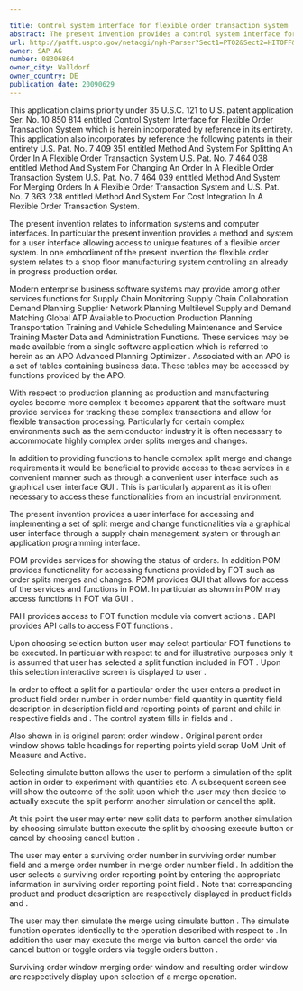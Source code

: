 ```yaml
---

title: Control system interface for flexible order transaction system
abstract: The present invention provides a control system interface for accessing a plurality of functions relating to a flexible order transaction system.
url: http://patft.uspto.gov/netacgi/nph-Parser?Sect1=PTO2&Sect2=HITOFF&p=1&u=%2Fnetahtml%2FPTO%2Fsearch-adv.htm&r=1&f=G&l=50&d=PALL&S1=08306864&OS=08306864&RS=08306864
owner: SAP AG
number: 08306864
owner_city: Walldorf
owner_country: DE
publication_date: 20090629
---
```

This application claims priority under 35 U.S.C. 121 to U.S. patent application Ser. No. 10 850 814 entitled Control System Interface for Flexible Order Transaction System which is herein incorporated by reference in its entirety. This application also incorporates by reference the following patents in their entirety U.S. Pat. No. 7 409 351 entitled Method And System For Splitting An Order In A Flexible Order Transaction System U.S. Pat. No. 7 464 038 entitled Method And System For Changing An Order In A Flexible Order Transaction System U.S. Pat. No. 7 464 039 entitled Method And System For Merging Orders In A Flexible Order Transaction System and U.S. Pat. No. 7 363 238 entitled Method And System For Cost Integration In A Flexible Order Transaction System.

The present invention relates to information systems and computer interfaces. In particular the present invention provides a method and system for a user interface allowing access to unique features of a flexible order system. In one embodiment of the present invention the flexible order system relates to a shop floor manufacturing system controlling an already in progress production order.

Modern enterprise business software systems may provide among other services functions for Supply Chain Monitoring Supply Chain Collaboration Demand Planning Supplier Network Planning Multilevel Supply and Demand Matching Global ATP Available to Production Production Planning Transportation Training and Vehicle Scheduling Maintenance and Service Training Master Data and Administration Functions. These services may be made available from a single software application which is referred to herein as an APO Advanced Planning Optimizer . Associated with an APO is a set of tables containing business data. These tables may be accessed by functions provided by the APO.

With respect to production planning as production and manufacturing cycles become more complex it becomes apparent that the software must provide services for tracking these complex transactions and allow for flexible transaction processing. Particularly for certain complex environments such as the semiconductor industry it is often necessary to accommodate highly complex order splits merges and changes.

In addition to providing functions to handle complex split merge and change requirements it would be beneficial to provide access to these services in a convenient manner such as through a convenient user interface such as graphical user interface GUI . This is particularly apparent as it is often necessary to access these functionalities from an industrial environment.

The present invention provides a user interface for accessing and implementing a set of split merge and change functionalities via a graphical user interface through a supply chain management system or through an application programming interface.

POM provides services for showing the status of orders. In addition POM provides functionality for accessing functions provided by FOT such as order splits merges and changes. POM provides GUI that allows for access of the services and functions in POM. In particular as shown in POM may access functions in FOT via GUI .

PAH provides access to FOT function module via convert actions . BAPI provides API calls to access FOT functions .

Upon choosing selection button user may select particular FOT functions to be executed. In particular with respect to and for illustrative purposes only it is assumed that user has selected a split function included in FOT . Upon this selection interactive screen is displayed to user .

In order to effect a split for a particular order the user enters a product in product field order number in order number field quantity in quantity field description in description field and reporting points of parent and child in respective fields and . The control system fills in fields and .

Also shown in is original parent order window . Original parent order window shows table headings for reporting points yield scrap UoM Unit of Measure and Active.

Selecting simulate button allows the user to perform a simulation of the split action in order to experiment with quantities etc. A subsequent screen see will show the outcome of the split upon which the user may then decide to actually execute the split perform another simulation or cancel the split.

At this point the user may enter new split data to perform another simulation by choosing simulate button execute the split by choosing execute button or cancel by choosing cancel button .

The user may enter a surviving order number in surviving order number field and a merge order number in merge order number field . In addition the user selects a surviving order reporting point by entering the appropriate information in surviving order reporting point field . Note that corresponding product and product description are respectively displayed in product fields and .

The user may then simulate the merge using simulate button . The simulate function operates identically to the operation described with respect to . In addition the user may execute the merge via button cancel the order via cancel button or toggle orders via toggle orders button .

Surviving order window merging order window and resulting order window are respectively display upon selection of a merge operation.

